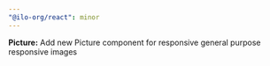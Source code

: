 ```yaml
---
"@ilo-org/react": minor
---
```


**Picture:** Add new Picture component for responsive general purpose responsive images
